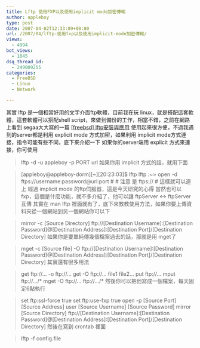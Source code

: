 ```yaml
---
title: Lftp 使用FXP以及使用implicit mode加密傳輸
author: appleboy
type: post
date: 2007-04-02T12:33:09+00:00
url: /2007/04/lftp-使用fxp以及使用implicit-mode加密傳輸/
views:
  - 4994
bot_views:
  - 1045
dsq_thread_id:
  - 249009255
categories:
  - FreeBSD
  - Linux
  - Network

---
```

其實 lftp 是一個相當好用的文字介面ftp軟體，目前我在玩 linux，就是搭配這套軟體，這套軟體可以搭配shell script，來做到備份的工作，相當不錯，之前在網路上看到 segaa大大寫的一篇 [[freebsd] lftp安裝與應用][1] 使用起來很方便，不過我遇到的server都是利用 explicit mode 方式加密，如果利用 implicit mode方式連接，指令可能有些不同，底下來介紹一下 如果你的server端用 explicit 方式來連接，你可使用 

> lftp -d -u appleboy -p PORT url 如果你用 implicit 方式的話，就用下面 

> \[appleboy@appleboy-dorm\]\[~\][20:23:03]$ lftp lftp :~> open -d ftps://username:password@url:port # # 注意 是 ftps:// # <!--more--> 這樣就可以連上 經過 implicit mode 的ftp伺服器，這是今天研究的心得 當然也可以 fxp，這個是什麼功能，就不多介紹了，他可以讓 ftpServer <-> ftpServer 互傳 其實在 man lftp 裡面就有了，底下來教教使用方法，如果你要上傳資料夾從一個網站到另一個網站你可以下 

> mirror -c [Source Directory] ftp://[Destination Username]:[Destination Password]@[Destination Address]:[Destination Port]/[Destination Directory] 如果你是要單純傳幾個檔案過去的話，那就是用 mget了 

> mget -c [Source file] -O ftp://[Destination Username]:[Destination Password]@[Destination Address]:[Destination Port]/[Destination Directory] 其實還有很多用法 

> get ftp://&#8230; -o ftp://&#8230; get -O ftp://&#8230; file1 file2&#8230; put ftp://&#8230; mput ftp://&#8230;/\* mget -O ftp://&#8230; ftp://&#8230;/\*  然後你可以把他寫成一個檔案，每天固定6點執行 

> set ftp:ssl-force true set ftp:use-fxp true open -p \[Source Port\] \[Source Address\] user \[Source Username\] \[Source Password\] mirror [Source Directory] ftp://[Destination Username]:[Destination Password]@[Destination Address]:[Destination Port]/[Destination Directory] 然後在寫到 crontab 裡面 

> lftp -f config.file

 [1]: http://blog.segaa.net/blog.php/1/post/3/100